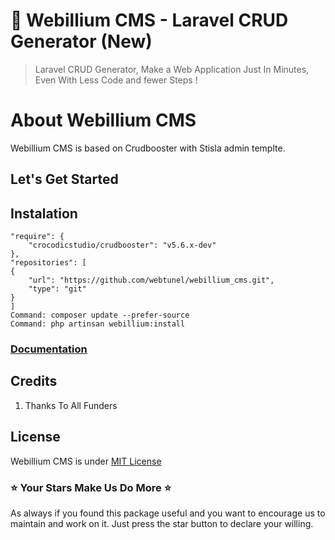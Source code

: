 # :rocket: Webillium CMS - Laravel CRUD Generator (New)

> Laravel CRUD Generator, Make a Web Application Just In Minutes, Even With Less Code and fewer Steps !

# About Webillium CMS

Webillium CMS is based on Crudbooster with Stisla admin templte.

## Let's Get Started

## Instalation

```
"require": {
    "crocodicstudio/crudbooster": "v5.6.x-dev"
},
"repositories": [
{
    "url": "https://github.com/webtunel/webillium_cms.git",
    "type": "git"
}
]
Command: composer update --prefer-source
Command: php artinsan webillium:install
```

### [Documentation](/docs/en/index.md)

## Credits

1.  Thanks To All Funders

## License

Webillium CMS is under [MIT License](https://opensource.org/licenses/MIT)

### :star: Your Stars Make Us Do More :star:

As always if you found this package useful and you want to encourage us to maintain and work on it. Just press the star button to declare your willing.
